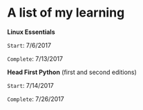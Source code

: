 # A list of my learning

**Linux Essentials**

`Start`: 7/6/2017

`Complete`: 7/13/2017

**Head First Python** (first and second editions)

`Start`: 7/14/2017

`Complete`: 7/26/2017
